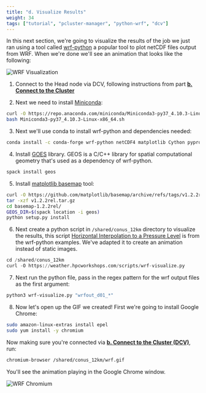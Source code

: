 ```yaml
---
title: "d. Visualize Results"
weight: 34
tags: ["tutorial", "pcluster-manager", "python-wrf", "dcv"]
---
```


In this next section, we're going to visualize the results of the job we just ran using a tool called [wrf-python](https://wrf-python.readthedocs.io/en/latest/installation.html) a popular tool to plot netCDF files output from WRF. When we're done we'll see an animation that looks like the following:

![WRF Visualization](/images/wrf/wrf.gif)

1. Connect to the Head node via DCV, following instructions from part **[b. Connect to the Cluster](02-cluster/02-connect-cluster.html#dcv-connect)**

2. Next we need to install [Miniconda](https://docs.conda.io/projects/conda/en/latest/user-guide/install/linux.html):

```bash
curl -O https://repo.anaconda.com/miniconda/Miniconda3-py37_4.10.3-Linux-x86_64.sh
bash Miniconda3-py37_4.10.3-Linux-x86_64.sh
```

3. Next we'll use conda to install wrf-python and dependencies needed:

```bash
conda install -c conda-forge wrf-python netCDF4 matplotlib Cython pyproj imageio termcolor
```

4. Install [GOES](https://spack.readthedocs.io/en/latest/package_list.html#geos) library. GEOS is a C/C++ library for spatial computational geometry that's used as a dependency of wrf-python.

```bash
spack install geos
```

5. Install [matplotlib basemap](https://matplotlib.org/basemap/index.html) tool:

```bash
curl -O https://github.com/matplotlib/basemap/archive/refs/tags/v1.2.2rel.tar.gz
tar -xzf v1.2.2rel.tar.gz
cd basemap-1.2.2rel/
GEOS_DIR=$(spack location -i geos)
python setup.py install
```

6. Next create a python script in `/shared/conus_12km` directory to visualize the results, this script [Horizontal Interpolation to a Pressure Level](https://wrf-python.readthedocs.io/en/latest/plot.html#horizontal-interpolation-to-a-pressure-level) is from the wrf-python examples. We've adapted it to create an animation instead of static images.

```python
cd /shared/conus_12km
curl -O https://weather.hpcworkshops.com/scripts/wrf-visualize.py
```

7. Next run the python file, pass in the regex pattern for the wrf output files as the first argument:

```bash
python3 wrf-visualize.py "wrfout_d01_*"
```

8. Now let's open up the GIF we created! First we're going to install Google Chrome:

```bash
sudo amazon-linux-extras install epel
sudo yum install -y chromium
```

Now making sure you're connected via **[b. Connect to the Cluster (DCV)](02-cluster/02-connect-cluster.html#dcv-connect)**, run:

```bash
chromium-browser /shared/conus_12km/wrf.gif
```

You'll see the animation playing in the Google Chrome window.

![WRF Chromium](/images/wrf/wrf-chromium.png)